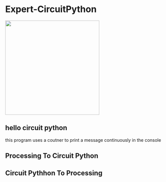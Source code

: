# Expert-CircuitPython
<img src="proToCircuit.png" width=300;>

## hello circuit python

this program uses a coutner to print a message continuously in the console


## Processing To Circuit Python



## Circuit Pythhon To Processing
